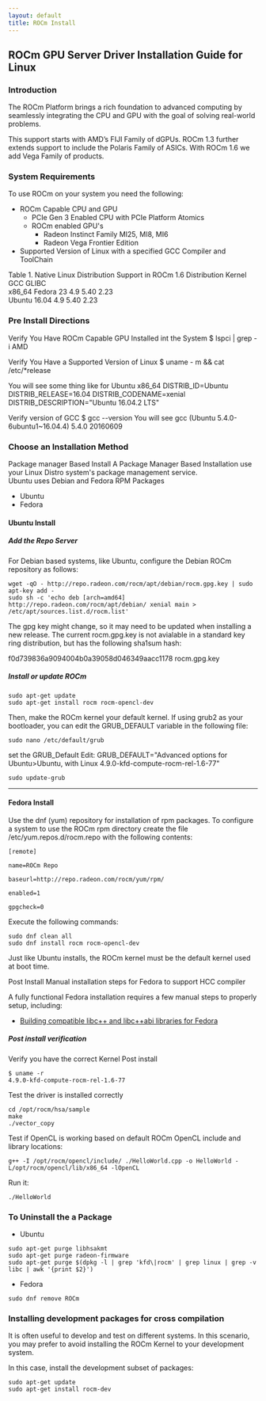 ```yaml
---
layout: default
title: ROCm Install
---
```


## ROCm GPU Server Driver Installation Guide for Linux 

### Introduction 
The ROCm Platform brings a rich foundation to advanced computing by seamlessly integrating the CPU and GPU with the goal of solving real-world problems.

This support starts with AMD’s FIJI Family of dGPUs. ROCm 1.3 further extends support to include the Polaris Family of ASICs. With ROCm 1.6 we add Vega Family of products. 

### System Requirements 

To use ROCm on your system you need the following: 
* ROCm Capable CPU and GPU 
	* PCIe Gen 3 Enabled CPU with PCIe Platform Atomics 
	* ROCm enabled GPU's 
		* Radeon Instinct Family MI25, MI8, MI6 
		* Radeon Vega Frontier Edition 
* Supported Version of Linux with a specified GCC Compiler and ToolChain 


Table 1. Native Linux Distribution Support in ROCm  1.6
Distribution	Kernel	GCC		GLIBC		
x86_64
Fedora 23		4.9		5.40	2.23		
Ubuntu 16.04	4.9		5.40	2.23		
	
### Pre Install Directions 

Verify You Have ROCm Capable GPU Installed int the System 
$ lspci | grep -i AMD

Verify You Have a Supported Version of Linux 
$ uname - m && cat /etc/*release

You will see some thing like for Ubuntu 
x86_64
DISTRIB_ID=Ubuntu
DISTRIB_RELEASE=16.04
DISTRIB_CODENAME=xenial
DISTRIB_DESCRIPTION="Ubuntu 16.04.2 LTS"

Verify version of GCC 
$ gcc --version 
You will see 
gcc (Ubuntu 5.4.0-6ubuntu1~16.04.4) 5.4.0 20160609 

### Choose an Installation Method

Package manager Based Install 
A Package Manager Based Installation use your Linux Distro system's package management service.  
Ubuntu uses Debian  and Fedora RPM Packages

* Ubuntu 
* Fedora 

#### Ubuntu Install 

##### Add the Repo Server
For Debian based systems, like Ubuntu, configure the Debian ROCm repository as
follows:

```shell
wget -qO - http://repo.radeon.com/rocm/apt/debian/rocm.gpg.key | sudo apt-key add -
sudo sh -c 'echo deb [arch=amd64] http://repo.radeon.com/rocm/apt/debian/ xenial main > /etc/apt/sources.list.d/rocm.list'
```
The gpg key might change, so it may need to be updated when installing a new 
release. The current rocm.gpg.key is not avialable in a standard key ring distribution,
but has the following sha1sum hash:

f0d739836a9094004b0a39058d046349aacc1178  rocm.gpg.key

##### Install or update ROCm 

```shell
sudo apt-get update
sudo apt-get install rocm rocm-opencl-dev
```

Then, make the ROCm kernel your default kernel. If using grub2 as your bootloader, you can edit the GRUB_DEFAULT variable in the following file:

```shell
sudo nano /etc/default/grub
```
set the GRUB_Default 
Edit: GRUB_DEFAULT="Advanced options for Ubuntu>Ubuntu, with Linux 4.9.0-kfd-compute-rocm-rel-1.6-77"
```shell
sudo update-grub
```
------------------------------------

#### Fedora Install 
Use the  dnf (yum) repository for installation of rpm packages.
To configure a system to use the ROCm rpm directory create the file
/etc/yum.repos.d/rocm.repo with the following contents:

```shell
[remote]

name=ROCm Repo

baseurl=http://repo.radeon.com/rocm/yum/rpm/

enabled=1

gpgcheck=0
```

Execute the following commands:
```shell
sudo dnf clean all
sudo dnf install rocm rocm-opencl-dev
```
Just like Ubuntu installs, the ROCm kernel must be the default kernel used at boot time.

Post Install Manual installation steps for Fedora to support HCC compiler 

A fully functional Fedora installation requires a few manual steps to properly 
setup, including:
 * [Building compatible libc++ and libc++abi libraries for Fedora](https://github.com/RadeonOpenCompute/hcc/wiki#fedora)



##### Post install verification 

Verify you have the correct Kernel Post install 

```shell
$ uname -r
4.9.0-kfd-compute-rocm-rel-1.6-77
```

Test the driver is installed correctly 
```shell
cd /opt/rocm/hsa/sample
make
./vector_copy
```
Test if OpenCL is working based on default ROCm OpenCL include and library locations:
```shell
g++ -I /opt/rocm/opencl/include/ ./HelloWorld.cpp -o HelloWorld -L/opt/rocm/opencl/lib/x86_64 -lOpenCL
```

Run it:
```shell
./HelloWorld
```

### To Uninstall the a Package 
* Ubuntu 
```shell
sudo apt-get purge libhsakmt
sudo apt-get purge radeon-firmware
sudo apt-get purge $(dpkg -l | grep 'kfd\|rocm' | grep linux | grep -v libc | awk '{print $2}')
```
* Fedora 
```shell
sudo dnf remove ROCm   
```	

### Installing development packages for cross compilation

It is often useful to develop and test on different systems. In this scenario, you may prefer to avoid installing the ROCm Kernel to your development system.

In this case, install the development subset of packages:

```shell
sudo apt-get update
sudo apt-get install rocm-dev
```

